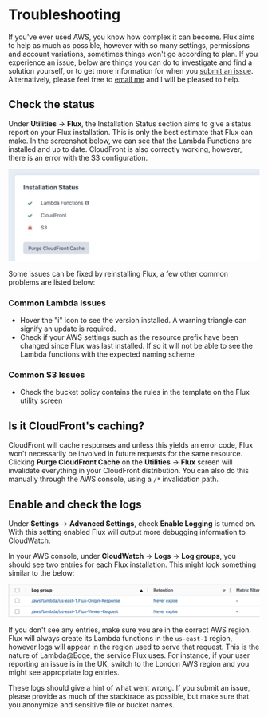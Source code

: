 # Troubleshooting

If you've ever used AWS, you know how complex it can become. Flux aims to help as much as possible, however with so many settings, permissions and account variations, sometimes things won't go according to plan. If you experience an issue, below are things you can do to investigate and find a solution yourself, or to get more information for when you [submit an issue](https://github.com/dyerc/craft-flux/issues/new/choose). Alternatively, please feel free to [email me](https://cdyer.co.uk/contact) and I will be pleased to help.

## Check the status

Under **Utilities** → **Flux**, the Installation Status section aims to give a status report on your Flux installation. This is only the best estimate that Flux can make. In the screenshot below, we can see that the Lambda Functions are installed and up to date. CloudFront is also correctly working, however, there is an error with the S3 configuration.

![Status report with S3 error](./resources/status_s3_error.jpg)

Some issues can be fixed by reinstalling Flux, a few other common problems are listed below:

### Common Lambda Issues

- Hover the "i" icon to see the version installed. A warning triangle can signify an update is required.
- Check if your AWS settings such as the resource prefix have been changed since Flux was last installed. If so it will not be able to see the Lambda functions with the expected naming scheme

### Common S3 Issues

- Check the bucket policy contains the rules in the template on the Flux utility screen

## Is it CloudFront's caching?

CloudFront will cache responses and unless this yields an error code, Flux won't necessarily be involved in future requests for the same resource. Clicking **Purge CloudFront Cache** on the **Utilities** → **Flux** screen will invalidate everything in your CloudFront distribution. You can also do this manually through the AWS console, using a `/*` invalidation path.

## Enable and check the logs

Under **Settings** → **Advanced Settings**, check **Enable Logging** is turned on. With this setting enabled Flux will output more debugging information to CloudWatch.

In your AWS console, under **CloudWatch** → **Logs** → **Log groups**, you should see two entries for each Flux installation. This might look something similar to the below:

![CloudWatch logs table](./resources/cloudwatch_logs_table.jpg)

If you don't see any entries, make sure you are in the correct AWS region. Flux will always create its Lambda functions in the `us-east-1` region, however logs will appear in the region used to serve that request. This is the nature of Lambda@Edge, the service Flux uses. For instance, if your user reporting an issue is in the UK, switch to the London AWS region and you might see appropriate log entries.

These logs should give a hint of what went wrong. If you submit an issue, please provide as much of the stacktrace as possible, but make sure that you anonymize and sensitive file or bucket names.
